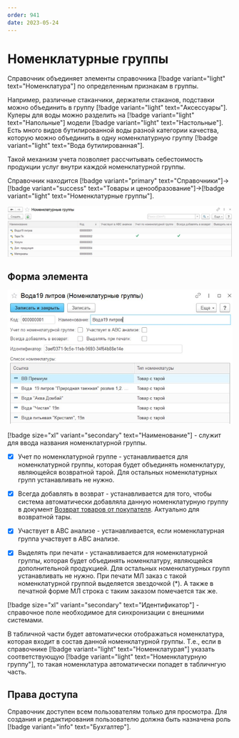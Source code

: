 ```yaml
---
order: 941
date: 2023-05-24
---
```

# Номенклатурные группы

Справочник объединяет элементы справочника [!badge variant="light" text="Номенклатура"] по определенным признакам в группы.

Например, различные стаканчики, держатели стаканов, подставки можно объединить в группу [!badge variant="light" text="Аксессуары"]. Кулеры для воды можно разделить на [!badge variant="light" text="Напольные"] модели [!badge variant="light" text="Настольные"]. Есть много видов бутилированной воды разной категории качества, которую можно объединить в одну номенклатурную группу [!badge variant="light" text="Вода бутилированная"].

Такой механизм учета позволяет рассчитывать себестоимость продукции услуг внутри каждой номенклатурной группы.

Справочник находится [!badge variant="primary" text="Справочники"]->[!badge variant="success" text="Товары и ценообразование"]->[!badge variant="light" text="Номенклатурные группы"].

![Форма списка номенклатурные группы](/images/Форма_списка_номенклатурные_группы.jpg)


## Форма элемента

![](/images/Форма_элемента_номенклатурные_группы.jpg)

[!badge size="xl" variant="secondary" text="Наименование"] - служит для ввода названия номенклатурной группы. 

- [x] Учет по номенклатурной группе - устанавливается для номенклатурной группы, которая будет объединять номенклатуру, являющейся возвратной тарой. Для остальных номенклатурных групп устанавливать не нужно.

- [x] Всегда добавлять в возврат - устанавливается для того, чтобы система автоматически добавляла данную номенклатурную группу в документ [Возврат товаров от покупателя](/2-описание-справочников-и-документов/2-документы/1-документы-по-работе-с-контрагентами/2-возврат-товаров-от-покупателя/). Актуально для возвратной тары.

- [x] Участвует в АВС анализе - устанавливается, если номенклатурная группа участвует в АВС анализе.

- [x] Выделять при печати - устанавливается для номенклатурной группы, которая будет объединять номенклатуру, являющейся дополнительной продукцией. Для остальных номенклатурных групп устанавливать не нужно. При печати МЛ заказ с такой номенклатурной группой выделяется звездочкой (*). А также в печатной форме МЛ строка с таким заказом помечается так же.

[!badge size="xl" variant="secondary" text="Идентификатор"] - справочное поле необходимое для синхронизации с внешними системами.

В табличной части будет автоматически отображаться номенклатура, которая входит в состав данной номенклатурной группы. Т.е., если в справочнике [!badge variant="light" text="Номенклатурая"] указать соответствующую [!badge variant="light" text="Номенклатурную группу"], то такая номенклатура автоматически попадет в табличнгую часть.

## Права доступа

Справочник доступен всем пользователям только для просмотра. Для создания и редактирования пользователю должна быть назначена роль [!badge variant="info" text="Бухгалтер"].

